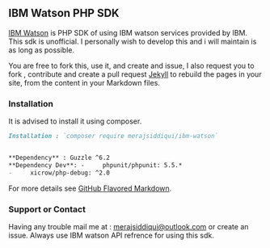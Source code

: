 ## IBM Watson PHP SDK

[IBM Watson](https://github.com/merajsiddiqui/ibm-watson/edit/master/README.md) is PHP SDK of using IBM watson services provided by IBM. This sdk is unofficial. I personally wish to develop this and i will maintain is as long as possible.

You are free to fork this, use it, and create and issue, I also request you to  fork , contribute and create a pull request [Jekyll](https://jekyllrb.com/) to rebuild the pages in your site, from the content in your Markdown files.

### Installation

It is advised to install it using composer.

```markdown
Installation : `composer require merajsiddiqui/ibm-watson`


**Dependency** : Guzzle ^6.2
**Dependency Dev**: -     phpunit/phpunit: 5.5.*
-	  xicrow/php-debug: ^2.0

```

For more details see [GitHub Flavored Markdown](https://guides.github.com/features/mastering-markdown/).


### Support or Contact

Having any trouble mail me at : merajsiddiqui@outlook.com or create an issue. Always use IBM watson API refrence for using this sdk.
